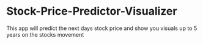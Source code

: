 # Stock-Price-Predictor-Visualizer
This app will predict the next days stock price and show you visuals up to 5 years on the stocks movement
